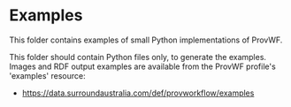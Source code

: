 # Examples
This folder contains examples of small Python implementations of ProvWF.

This folder should contain Python files only, to generate the examples. Images and RDF output examples are available
from the ProvWF profile's 'examples' resource:

* <https://data.surroundaustralia.com/def/provworkflow/examples>
